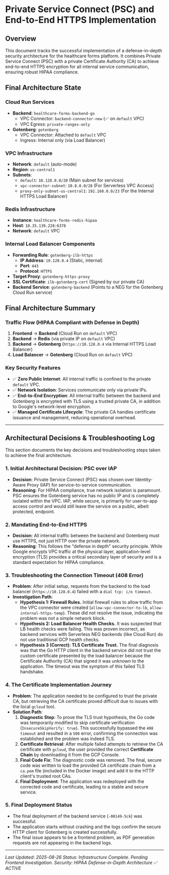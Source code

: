 # Private Service Connect (PSC) and End-to-End HTTPS Implementation

## Overview
This document tracks the successful implementation of a defense-in-depth security architecture for the healthcare forms platform. It combines Private Service Connect (PSC) with a private Certificate Authority (CA) to achieve end-to-end HTTPS encryption for all internal service communication, ensuring robust HIPAA compliance.

## Final Architecture State

### Cloud Run Services
- **Backend**: `healthcare-forms-backend-go`
  - VPC Connector: `backend-connector-new` (✅ on `default` VPC)
  - VPC Egress: `private-ranges-only`
- **Gotenberg**: `gotenberg`
  - VPC Connector: Attached to `default` VPC
  - Ingress: Internal only (via Load Balancer)

### VPC Infrastructure
- **Network**: `default` (auto-mode)
- **Region**: `us-central1`
- **Subnets**:
  - `default`: `10.128.0.0/20` (Main subnet for services)
  - `vpc-connector-subnet`: `10.8.0.0/28` (For Serverless VPC Access)
  - `proxy-only-subnet-us-central1`: `192.168.0.0/23` (For the Internal HTTPS Load Balancer)

### Redis Infrastructure
- **Instance**: `healthcare-forms-redis-hipaa`
- **Host**: `10.35.139.228:6378`
- **Network**: `default` VPC

### Internal Load Balancer Components
- **Forwarding Rule**: `gotenberg-ilb-https`
  - **IP Address**: `10.128.0.4` (Static, internal)
  - **Port**: `443`
  - **Protocol**: `HTTPS`
- **Target Proxy**: `gotenberg-https-proxy`
- **SSL Certificate**: `ilb-gotenberg-cert` (Signed by our private CA)
- **Backend Service**: `gotenberg-backend` (Points to a NEG for the Gotenberg Cloud Run service)

## Final Architecture Summary

### Traffic Flow (HIPAA Compliant with Defense in Depth)
1. **Frontend** → **Backend** (Cloud Run on `default` VPC)
2. **Backend** → **Redis** (via private IP on `default` VPC)
3. **Backend** → **Gotenberg** (`https://10.128.0.4` via Internal HTTPS Load Balancer)
4. **Load Balancer** → **Gotenberg** (Cloud Run on `default` VPC)

### Key Security Features
- ✅ **Zero Public Internet**: All internal traffic is confined to the private `default` VPC.
- ✅ **Network Isolation**: Services communicate only via private IPs.
- ✅ **End-to-End Encryption**: All internal traffic between the backend and Gotenberg is encrypted with TLS using a trusted private CA, in addition to Google's network-level encryption.
- ✅ **Managed Certificate Lifecycle**: The private CA handles certificate issuance and management, reducing operational overhead.

---

## Architectural Decisions & Troubleshooting Log

This section documents the key decisions and troubleshooting steps taken to achieve the final architecture.

### 1. Initial Architectural Decision: PSC over IAP
- **Decision**: Private Service Connect (PSC) was chosen over Identity-Aware Proxy (IAP) for service-to-service communication.
- **Reasoning**: For HIPAA compliance, true network isolation is paramount. PSC ensures the Gotenberg service has no public IP and is completely isolated within the VPC. IAP, while secure, is primarily for user-to-app access control and would still leave the service on a public, albeit protected, endpoint.

### 2. Mandating End-to-End HTTPS
- **Decision**: All internal traffic between the backend and Gotenberg must use HTTPS, not just HTTP over the private network.
- **Reasoning**: This follows the "defense in depth" security principle. While Google encrypts VPC traffic at the physical layer, application-level encryption (TLS) provides a critical secondary layer of security and is a standard expectation for HIPAA compliance.

### 3. Troubleshooting the Connection Timeout (408 Error)
- **Problem**: After initial setup, requests from the backend to the load balancer (`https://10.128.0.4`) failed with a `dial tcp: i/o timeout`.
- **Investigation Path**:
  - **Hypothesis 1: Firewall Rules.** Initial firewall rules to allow traffic from the VPC connector were created (`allow-vpc-connector-to-lb`, `allow-internal-https-temp`). These did not resolve the issue, indicating the problem was not a simple network block.
  - **Hypothesis 2: Load Balancer Health Checks.** It was suspected that LB health checks were failing. This was proven incorrect, as backend services with Serverless NEG backends (like Cloud Run) do not use traditional GCP health checks.
  - **Hypothesis 3 (Correct): TLS Certificate Trust.** The final diagnosis was that the Go HTTP client in the backend service did not trust the custom certificate presented by the load balancer because the Certificate Authority (CA) that signed it was unknown to the application. The timeout was the symptom of this failed TLS handshake.

### 4. The Certificate Implementation Journey
- **Problem**: The application needed to be configured to trust the private CA, but retrieving the CA certificate proved difficult due to issues with the local `gcloud` tool.
- **Solution Path**:
  1. **Diagnostic Step**: To prove the TLS trust hypothesis, the Go code was temporarily modified to skip certificate verification (`InsecureSkipVerify: true`). This successfully bypassed the `408 timeout` and resulted in a `500` error, confirming the connection was established and the problem was indeed TLS.
  2. **Certificate Retrieval**: After multiple failed attempts to retrieve the CA certificate with `gcloud`, the user provided the correct **Certificate Chain** by downloading it from the GCP Console.
  3. **Final Code Fix**: The diagnostic code was removed. The final, secure code was written to load the provided CA certificate chain from a `ca.pem` file (included in the Docker image) and add it to the HTTP client's trusted root CAs.
  4. **Final Deployment**: The application was redeployed with the corrected code and certificate, leading to a stable and secure service.

### 5. Final Deployment Status
- The final deployment of the backend service (`-00149-5ck`) was successful.
- The application starts without crashing and the logs confirm the secure HTTP client for Gotenberg is created successfully.
- The final issue appears to be a frontend problem, as PDF generation requests are not appearing in the backend logs.

---
*Last Updated: 2025-08-26*
*Status: Infrastructure Complete. Pending Frontend Investigation.*
*Security: HIPAA Defense-in-Depth Architecture ✅ ACTIVE*